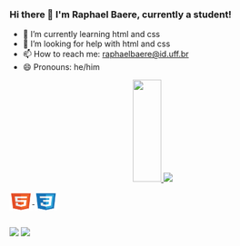 ### Hi there 👋 I'm Raphael Baere, currently a student!

- 🌱 I’m currently learning html and css
- 🤔 I’m looking for help with html and css
- 📫 How to reach me: raphaelbaere@id.uff.br
- 😄 Pronouns: he/him
<div align="center">
  <a href="https://github.com/raphaelbaere">
  <img width="50em" height="180em" src="https://github-readme-stats.vercel.app/api?username=raphaelbaere&show_icons=true&theme=dracula&include_all_commits=true&count_private=true"/>
  <img height="180em" src="https://github-readme-stats.vercel.app/api/top-langs/?username=raphaelbaere&layout=compact&langs_count=7&theme=dracula"/>
</div>
<div style="display: inline_block"><br>
  <img align="center" alt="Rafa-HTML" height="30" width="40" src="https://raw.githubusercontent.com/devicons/devicon/master/icons/html5/html5-original.svg">
  <img align="center" alt="Rafa-CSS" height="30" width="40" src="https://raw.githubusercontent.com/devicons/devicon/master/icons/css3/css3-original.svg">
</div>
  
  ##
 
<div> 
  <a href="https://instagram.com/raphaelbaere" target="_blank"><img src="https://img.shields.io/badge/-Instagram-%23E4405F?style=for-the-badge&logo=instagram&logoColor=white" target="_blank"></a>
  <a href = "mailto:raphaelbaere@id.uff.br"><img src="https://img.shields.io/badge/-Gmail-%23333?style=for-the-badge&logo=gmail&logoColor=white" target="_blank"></a>
